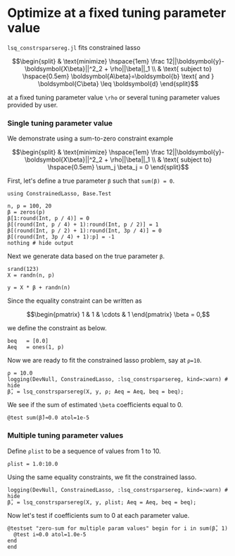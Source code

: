# Optimize at a fixed tuning parameter value

`lsq_constrsparsereg.jl` fits constrained lasso

```math
\begin{split}
& \text{minimize} \hspace{1em} \frac 12||\boldsymbol{y}-\boldsymbol{X\beta}||^2_2 + \rho||\beta||_1 \\
& \text{ subject to} \hspace{0.5em} \boldsymbol{A\beta}=\boldsymbol{b} \text{ and } \boldsymbol{C\beta} \leq \boldsymbol{d}
\end{split}
```
at a fixed tuning parameter value ``\rho`` or several tuning parameter values provided by user.

### Single tuning parameter value

We demonstrate using a sum-to-zero constraint example
```math
\begin{split}
& \text{minimize} \hspace{1em} \frac 12||\boldsymbol{y}-\boldsymbol{X\beta}||^2_2 + \rho||\beta||_1 \\
& \text{ subject to} \hspace{0.5em} \sum_j \beta_j = 0
\end{split}
```

First, let's define a true parameter `β` such that `sum(β) = 0`.

```@example tuning
using ConstrainedLasso, Base.Test

n, p = 100, 20
β = zeros(p)
β[1:round(Int, p / 4)] = 0
β[(round(Int, p / 4) + 1):round(Int, p / 2)] = 1
β[(round(Int, p / 2) + 1):round(Int, 3p / 4)] = 0
β[(round(Int, 3p / 4) + 1):p] = -1
nothing # hide output
```
Next we generate data based on the true parameter `β`.

```@example tuning
srand(123)
X = randn(n, p)
```

```@example tuning 
y = X * β + randn(n)
```
Since the equality constraint can be written as

```math
\begin{pmatrix} 1 & 1 & \cdots & 1 \end{pmatrix} \beta = 0,
```
we define the constraint as below.

```@example tuning
beq   = [0.0]
Aeq   = ones(1, p)
```

Now we are ready to fit the constrained lasso problem, say at `ρ=10`.

```@example tuning
ρ = 10.0
logging(DevNull, ConstrainedLasso, :lsq_constrsparsereg, kind=:warn) # hide
β̂, = lsq_constrsparsereg(X, y, ρ; Aeq = Aeq, beq = beq);
```
We see if the sum of estimated ``\beta`` coefficients equal to 0.

```@example tuning
@test sum(β̂)≈0.0 atol=1e-5
```

### Multiple tuning parameter values

Define `ρlist` to be a sequence of values from 1 to 10.

```@example tuning
ρlist = 1.0:10.0
```
Using the same equality constraints, we fit the constrained lasso.


```@example tuning
logging(DevNull, ConstrainedLasso, :lsq_constrsparsereg, kind=:warn) # hide
β̂, = lsq_constrsparsereg(X, y, ρlist; Aeq = Aeq, beq = beq);
```

Now let's test if coefficients sum to 0 at each parameter value.

```@example tuning
@testset "zero-sum for multiple param values" begin for i in sum(β̂, 1)
  @test i≈0.0 atol=1.0e-5
end
end
```